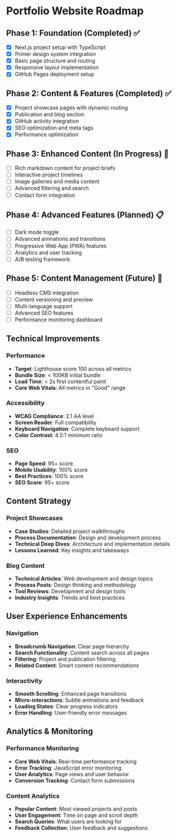 # Portfolio Website Roadmap

## Phase 1: Foundation (Completed) ✅
- [x] Next.js project setup with TypeScript
- [x] Primer design system integration
- [x] Basic page structure and routing
- [x] Responsive layout implementation
- [x] GitHub Pages deployment setup

## Phase 2: Content & Features (Completed) ✅
- [x] Project showcase pages with dynamic routing
- [x] Publication and blog section
- [x] GitHub activity integration
- [x] SEO optimization and meta tags
- [x] Performance optimization

## Phase 3: Enhanced Content (In Progress) 🚧
- [ ] Rich markdown content for project briefs
- [ ] Interactive project timelines
- [ ] Image galleries and media content
- [ ] Advanced filtering and search
- [ ] Contact form integration

## Phase 4: Advanced Features (Planned) 📋
- [ ] Dark mode toggle
- [ ] Advanced animations and transitions
- [ ] Progressive Web App (PWA) features
- [ ] Analytics and user tracking
- [ ] A/B testing framework

## Phase 5: Content Management (Future) 🔮
- [ ] Headless CMS integration
- [ ] Content versioning and preview
- [ ] Multi-language support
- [ ] Advanced SEO features
- [ ] Performance monitoring dashboard

## Technical Improvements

### Performance
- **Target**: Lighthouse score 100 across all metrics
- **Bundle Size**: < 100KB initial bundle
- **Load Time**: < 2s first contentful paint
- **Core Web Vitals**: All metrics in "Good" range

### Accessibility
- **WCAG Compliance**: 2.1 AA level
- **Screen Reader**: Full compatibility
- **Keyboard Navigation**: Complete keyboard support
- **Color Contrast**: 4.5:1 minimum ratio

### SEO
- **Page Speed**: 95+ score
- **Mobile Usability**: 100% score
- **Best Practices**: 100% score
- **SEO Score**: 95+ score

## Content Strategy

### Project Showcases
- **Case Studies**: Detailed project walkthroughs
- **Process Documentation**: Design and development process
- **Technical Deep Dives**: Architecture and implementation details
- **Lessons Learned**: Key insights and takeaways

### Blog Content
- **Technical Articles**: Web development and design topics
- **Process Posts**: Design thinking and methodology
- **Tool Reviews**: Development and design tools
- **Industry Insights**: Trends and best practices

## User Experience Enhancements

### Navigation
- **Breadcrumb Navigation**: Clear page hierarchy
- **Search Functionality**: Content search across all pages
- **Filtering**: Project and publication filtering
- **Related Content**: Smart content recommendations

### Interactivity
- **Smooth Scrolling**: Enhanced page transitions
- **Micro-interactions**: Subtle animations and feedback
- **Loading States**: Clear progress indicators
- **Error Handling**: User-friendly error messages

## Analytics & Monitoring

### Performance Monitoring
- **Core Web Vitals**: Real-time performance tracking
- **Error Tracking**: JavaScript error monitoring
- **User Analytics**: Page views and user behavior
- **Conversion Tracking**: Contact form submissions

### Content Analytics
- **Popular Content**: Most viewed projects and posts
- **User Engagement**: Time on page and scroll depth
- **Search Queries**: What users are looking for
- **Feedback Collection**: User feedback and suggestions
